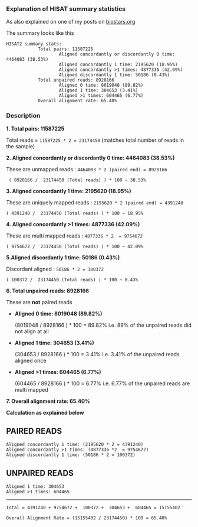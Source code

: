 ### Explanation of HISAT summary statistics 

As also explained on one of my posts on [biostars.org](https://www.biostars.org/p/313264/#313355
)

The summary looks like this

```
HISAT2 summary stats:
            Total pairs: 11587225
                    Aligned concordantly or discordantly 0 time: 4464083 (38.53%)
                    Aligned concordantly 1 time: 2195620 (18.95%)
                    Aligned concordantly >1 times: 4877336 (42.09%)
                    Aligned discordantly 1 time: 50186 (0.43%)
            Total unpaired reads: 8928166
                    Aligned 0 time: 8019048 (89.82%)
                    Aligned 1 time: 304653 (3.41%)
                    Aligned >1 times: 604465 (6.77%)
            Overall alignment rate: 65.40%

```

### Description


**1. Total pairs: 11587225** 

Total reads = `11587225 * 2 = 23174450` (matches total number of reads in the sample)


**2. Aligned concordantly or discordantly 0 time: 4464083 (38.53%)**

These are unmapped reads :  `4464083 * 2 (paired end) = 8928166`

  

     ( 8928166 /  23174450 (Total reads) ) * 100 ~ 38.53%

**3. Aligned concordantly 1 time: 2195620 (18.95%)**

These are uniquely mapped reads : `2195620 * 2 (paired end) = 4391240`

   

    ( 4391240 /  23174450 (Total reads) ) * 100 ~ 18.95%

**4. Aligned concordantly >1 times: 4877336 (42.09%)**

These are multi mapped reads : `4877336 * 2  = 9754672`

    ( 9754672 /  23174450 (Total reads) ) * 100 ~ 42.09%

**5.Aligned discordantly 1 time: 50186 (0.43%)**

Discordant aligned : `50186 * 2 = 100372`

    ( 100372 /  23174450 (Total reads) ) * 100 ~ 0.43%

**6. Total unpaired reads: 8928166**

These are **not** paired reads

 - **Aligned 0 time: 8019048 (89.82%)**

    (8019048 / 8928166 ) * 100 = 89.82%  i.e. 89% of the unpaired reads did not align at all

 - **Aligned 1 time: 304653 (3.41%)** 

    (304653 / 8928166 ) * 100 = 3.41%  i.e. 3.41% of the unpaired reads aligned once

 - **Aligned >1 times: 604465 (6.77%)**

    (604465 / 8928166 ) * 100 = 6.77%  i.e. 6.77% of the unpaired reads are multi mapped

**7. Overall alignment rate: 65.40%**

**Calculation as explained below**

PAIRED READS
---------------------

    Aligned concordantly 1 time: (2195620 * 2 = 4391240)
    Aligned concordantly >1 times: (4877336 *2  = 9754672)
    Aligned discordantly 1 time: (50186 * 2 = 100372)

UNPAIRED READS
-------------------------

    Aligned 1 time: 304653 
    Aligned >1 times: 604465


----------


    Total = 4391240 + 9754672 +  100372 +  304653 +  604465 = 15155402
    
    Overall Alignment Rate = (15155402 / 23174450) * 100 = 65.40%
